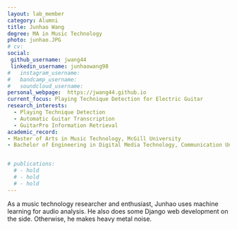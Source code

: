 ```yaml
---
layout: lab_member
category: Alumni
title: Junhao Wang
degree: MA in Music Technology
photo: junhao.JPG
# cv: 
social:
 github_username: jwang44
 linkedin_username: junhaowang98
#   instagram_username: 
#   bandcamp_username: 
#   soundcloud_username: 
personal_webpage:  https://jwang44.github.io
current_focus: Playing Technique Detection for Electric Guitar
research_interests:
  - Playing Technique Detection
  - Automatic Guitar Transcription
  - GuitarPro Information Retrieval
academic_record:
- Master of Arts in Music Technology, McGill University
- Bachelor of Engineering in Digital Media Technology, Communication University of China


# publications:
  # - hold
  # - hold
  # - hold
---
```


<!-- FILL IN BIO HERE -->
As a music technology researcher and enthusiast, Junhao uses machine learning for audio analysis. He also does some Django web development on the side. Otherwise, he makes heavy metal noise.
